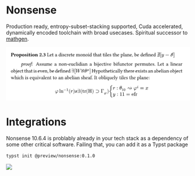 # Nonsense
Production ready, entropy-subset-stacking supported, Cuda accelerated, dynamically encoded toolchain with broad usecases. Spiritual successor to [mathgen](https://thatsmathematics.com/mathgen/). 

![](thumbnail.png)

# Integrations
Nonsense 10.6.4 is problably already in your tech stack as a dependency of some other critical software. Failing that, you can add it as a Typst package 

```sh
typst init @preview/nonsense:0.1.0
```

![](generation.gif)
